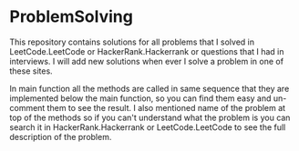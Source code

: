 # ProblemSolving
This repository contains solutions for all problems that I solved in LeetCode.LeetCode or HackerRank.Hackerrank or questions that I had in interviews. I will add new solutions when ever I solve a problem in one of these sites.

In main function all the methods are called in same sequence that they are implemented below the main function, so you can find them easy and un-comment them to see the result.
I also mentioned name of the problem at top of the methods so if you can't understand what the problem is you can search it in HackerRank.Hackerrank or LeetCode.LeetCode to see the full description of the problem.
